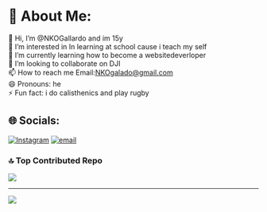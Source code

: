 # 💫 About Me:
👋 Hi, I’m @NKOGallardo and im 15y<br>👀 I’m interested in In learning at school cause i teach my self<br>🌱 I’m currently learning how to become a websitedeverloper<br>💞️ I’m looking to collaborate on DJI<br>📫 How to reach me Email:NKOgalado@gmail.com<br>😄 Pronouns: he<br>⚡ Fun fact: i do calisthenics and play rugby

## 🌐 Socials:
[![Instagram](https://img.shields.io/badge/Instagram-%23E4405F.svg?logo=Instagram&logoColor=white)](https://instagram.com/https://www.instagram.com/nko_gallardo/) [![email](https://img.shields.io/badge/Email-D14836?logo=gmail&logoColor=white)](mailto:NKOgalado@gmail.com) 

### 🔝 Top Contributed Repo
![](https://github-contributor-stats.vercel.app/api?username=NKOGallardo&limit=5&theme=highcontrast&combine_all_yearly_contributions=true)

---
[![](https://visitcount.itsvg.in/api?id=NKOGallardo&icon=0&color=0)](https://visitcount.itsvg.in)

<!-- Proudly created with GPRM ( https://gprm.itsvg.in ) -->

<!---
NKOGallardo/NKOGallardo is a ✨ special ✨ repository because its `README.md` (this file) appears on your GitHub profile.
You can click the Preview link to take a look at your changes.
--->
